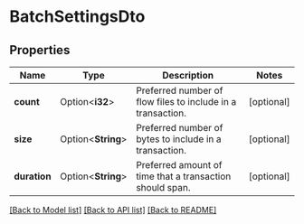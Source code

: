 # BatchSettingsDto

## Properties

Name | Type | Description | Notes
------------ | ------------- | ------------- | -------------
**count** | Option<**i32**> | Preferred number of flow files to include in a transaction. | [optional]
**size** | Option<**String**> | Preferred number of bytes to include in a transaction. | [optional]
**duration** | Option<**String**> | Preferred amount of time that a transaction should span. | [optional]

[[Back to Model list]](../README.md#documentation-for-models) [[Back to API list]](../README.md#documentation-for-api-endpoints) [[Back to README]](../README.md)


